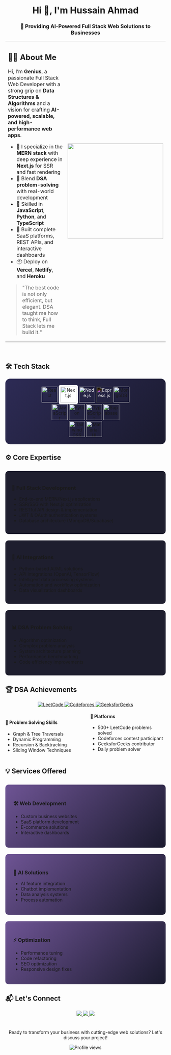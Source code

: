 <h1 align="center">Hi 👋, I'm Hussain Ahmad</h1>
<h3 align="center">🚀 Providing AI-Powered Full Stack Web Solutions to Businesses</h3>

<table align="center">
  <tr>
    <td valign="top" width="60%">
      <h2>🧑‍💻 About Me</h2>
      <p>
        Hi, I’m <strong>Genius</strong>, a passionate Full Stack Web Developer with a strong grip on <strong>Data Structures & Algorithms</strong> and a vision for crafting <strong>AI-powered, scalable, and high-performance web apps</strong>.
      </p>
      <ul>
        <li>🧱 I specialize in the <strong>MERN stack</strong> with deep experience in <strong>Next.js</strong> for SSR and fast rendering</li>
        <li>🧠 Blend <strong>DSA problem-solving</strong> with real-world development</li>
        <li>🧰 Skilled in <strong>JavaScript</strong>, <strong>Python</strong>, and <strong>TypeScript</strong></li>
        <li>🚀 Built complete SaaS platforms, REST APIs, and interactive dashboards</li>
        <li>📦 Deploy on <strong>Vercel</strong>, <strong>Netlify</strong>, and <strong>Heroku</strong></li>
      </ul>
      <blockquote>
        "The best code is not only efficient, but elegant. DSA taught me how to think, Full Stack lets me build it."
      </blockquote>
    </td>
    <td align="center" width="40%">
      <img src="https://media.giphy.com/media/qgQUggAC3Pfv687qPC/giphy.gif" width="300" />
    </td>
  </tr>
</table>

<br>

## 🛠️ Tech Stack

<p align="center" style="background: linear-gradient(135deg, #2d2b55 0%, #1a1a2e 100%); padding: 20px; border-radius: 15px;">
  <img src="https://cdn.jsdelivr.net/gh/devicons/devicon/icons/react/react-original.svg" height="50" alt="React" title="React" />
  <img src="https://assets.vercel.com/image/upload/v1607554385/repositories/next-js/next-logo.png" height="50" alt="Next.js" title="Next.js" style="background:white; padding: 5px; border-radius: 5px;" />
  <img src="https://cdn.jsdelivr.net/gh/devicons/devicon/icons/nodejs/nodejs-original-wordmark.svg" height="50" alt="Node.js" title="Node.js" style="color:white;" />
  <img src="https://www.vectorlogo.zone/logos/expressjs/expressjs-ar21.svg" height="50" alt="Express.js" title="Express.js" style="filter: invert(1);" />
  <img src="https://cdn.jsdelivr.net/gh/devicons/devicon/icons/mongodb/mongodb-original.svg" height="50" alt="MongoDB" title="MongoDB" />
  <br>
  <img src="https://cdn.jsdelivr.net/gh/devicons/devicon/icons/javascript/javascript-original.svg" height="50" alt="JavaScript" title="JavaScript" />
  <img src="https://cdn.jsdelivr.net/gh/devicons/devicon/icons/python/python-original.svg" height="50" alt="Python" title="Python" />
  <img src="https://cdn.jsdelivr.net/gh/devicons/devicon/icons/typescript/typescript-original.svg" height="50" alt="TypeScript" title="TypeScript" />
  <img src="https://www.vectorlogo.zone/logos/supabase/supabase-icon.svg" height="50" alt="Supabase" title="Supabase" />
  <br>
  <img src="https://cdn.jsdelivr.net/gh/devicons/devicon/icons/tailwindcss/tailwindcss-plain.svg" height="50" alt="Tailwind CSS" title="Tailwind CSS" />
  <img src="https://cdn.jsdelivr.net/gh/devicons/devicon/icons/materialui/materialui-original.svg" height="50" alt="Material UI" title="Material UI" />
</p>

## ⚙️ Core Expertise

<div style="display: flex; flex-wrap: wrap; gap: 20px; justify-content: center; margin: 30px 0;">
  <div style="background: #1e1e2e; padding: 20px; border-radius: 10px; flex: 1; min-width: 300px;">
    <h3>🚀 Full Stack Development</h3>
    <ul>
      <li>End-to-end MERN/Next.js applications</li>
      <li>SSR/SSG with Next.js optimization</li>
      <li>RESTful API design & implementation</li>
      <li>JWT & OAuth authentication systems</li>
      <li>Database architecture (MongoDB/Supabase)</li>
    </ul>
  </div>
  
  <div style="background: #1e1e2e; padding: 20px; border-radius: 10px; flex: 1; min-width: 300px;">
    <h3>🧠 AI Integrations</h3>
    <ul>
      <li>Python-based AI/ML solutions</li>
      <li>API integrations (OpenAI, TensorFlow)</li>
      <li>Intelligent data processing systems</li>
      <li>Automation and workflow optimization</li>
      <li>Data visualization dashboards</li>
    </ul>
  </div>
  
  <div style="background: #1e1e2e; padding: 20px; border-radius: 10px; flex: 1; min-width: 300px;">
    <h3>📊 DSA Problem Solving</h3>
    <ul>
      <li>Algorithm optimization</li>
      <li>Complex problem analysis</li>
      <li>System architecture planning</li>
      <li>Performance benchmarking</li>
      <li>Code efficiency improvements</li>
    </ul>
  </div>
</div>

## 🏆 DSA Achievements

<p align="center">
  <a href="#">
    <img src="https://img.shields.io/badge/LeetCode-000000?style=for-the-badge&logo=LeetCode&logoColor=#d16c06" alt="LeetCode" />
  </a>
  <a href="#">
    <img src="https://img.shields.io/badge/Codeforces-445f9d?style=for-the-badge&logo=Codeforces&logoColor=white" alt="Codeforces" />
  </a>
  <a href="#">
    <img src="https://img.shields.io/badge/GeeksforGeeks-298D46?style=for-the-badge&logo=geeksforgeeks&logoColor=white" alt="GeeksforGeeks" />
  </a>
</p>

<div style="columns: 2; column-gap: 30px; margin-top: 20px;">
  <div>
    <h4>🧩 Problem Solving Skills</h4>
    <ul>
      <li>Graph & Tree Traversals</li>
      <li>Dynamic Programming</li>
      <li>Recursion & Backtracking</li>
      <li>Sliding Window Techniques</li>
    </ul>
  </div>
  <div>
    <h4>🏅 Platforms</h4>
    <ul>
      <li>500+ LeetCode problems solved</li>
      <li>Codeforces contest participant</li>
      <li>GeeksforGeeks contributor</li>
      <li>Daily problem solver</li>
    </ul>
  </div>
</div>

## 💡 Services Offered

<div style="display: grid; grid-template-columns: repeat(auto-fit, minmax(300px, 1fr)); gap: 20px; margin: 30px 0;">
  <div style="background: linear-gradient(135deg, #6e5494 0%, #1a1a2e 100%); padding: 25px; border-radius: 10px;">
    <h3>🛠️ Web Development</h3>
    <ul>
      <li>Custom business websites</li>
      <li>SaaS platform development</li>
      <li>E-commerce solutions</li>
      <li>Interactive dashboards</li>
    </ul>
  </div>
  
  <div style="background: linear-gradient(135deg, #6e5494 0%, #1a1a2e 100%); padding: 25px; border-radius: 10px;">
    <h3>🤖 AI Solutions</h3>
    <ul>
      <li>AI feature integration</li>
      <li>Chatbot implementation</li>
      <li>Data analysis systems</li>
      <li>Process automation</li>
    </ul>
  </div>
  
  <div style="background: linear-gradient(135deg, #6e5494 0%, #1a1a2e 100%); padding: 25px; border-radius: 10px;">
    <h3>⚡ Optimization</h3>
    <ul>
      <li>Performance tuning</li>
      <li>Code refactoring</li>
      <li>SEO optimization</li>
      <li>Responsive design fixes</li>
    </ul>
  </div>
</div>

## 📬 Let's Connect

<p align="center">
  <a href="mailto:your.hussainahmad.dev.17@gmail.com">
    <img src="https://img.shields.io/badge/Email_Me-D14836?style=for-the-badge&logo=gmail&logoColor=white&color=EA4335" />
  </a>
  <a href="https://www.linkedin.com/in/hussainahmaddev/">
    <img src="https://img.shields.io/badge/LinkedIn-0077B5?style=for-the-badge&logo=linkedin&logoColor=white&color=0A66C2" />
  </a>
  <a href="https://github.com/hussainahmad17/">
    <img src="https://img.shields.io/badge/GitHub-100000?style=for-the-badge&logo=github&logoColor=white&color=181717" />
  </a>
</p>

<div align="center" style="margin-top: 40px;">
  <p>Ready to transform your business with cutting-edge web solutions? Let's discuss your project!</p>
  <img src="https://komarev.com/ghpvc/?username=yourusername&label=Profile+Views&color=6e5494&style=flat" alt="Profile views" />
</div>

